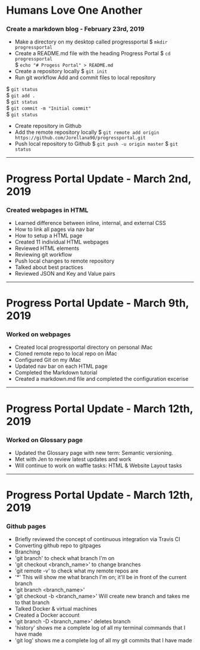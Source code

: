 # Humans Love One Another
### Create a markdown blog - February 23rd, 2019
+ Make a directory on my desktop called progressportal
$ `mkdir progressportal`
+ Create a README.md file with the heading Progress Portal
$ `cd progressportal`  
$ `echo "# Progess Portal" > README.md`
+ Create a repository locally
$ `git init`
+ Run git workflow
Add and commit files to local repository

$ `git status`   
$ `git add .`  
$ `git status`  
$ `git commit -m "Initial commit"`  
$ `git status`  

+ Create repository in Github
+ Add the remote repository locally
$ `git remote add origin https://github.com/Jorellana90/progressportal.git`
+ Push local repository to Github
$ `git push -u origin master`
$ `git status`

---

# Progress Portal Update - March 2nd, 2019
### Created webpages in HTML 
+ Learned difference between inline, internal, and external CSS
+ How to link all pages via nav bar
+ How to setup a HTML page
+ Created 11 individual HTML webpages
+ Reviewed HTML elements
+ Reviewing git workflow
+ Push local changes to remote repository
+ Talked about best practices
+ Reviewed JSON and Key and Value pairs 

---

# Progress Portal Update - March 9th, 2019
### Worked on webpages
+ Created local progressportal directory on personal iMac
+ Cloned remote repo to local repo on iMac 
+ Configured Git on my iMac
+ Updated nav bar on each HTML page
+ Completed the Markdown tutorial
+ Created a markdown.md file and completed the configuration excerise

---

# Progress Portal Update - March 12th, 2019
### Worked on Glossary page
+ Updated the Glossary page with new term: Semantic versioning. 
+ Met with Jen to review latest updates and work
+ Will continue to work on waffle tasks: HTML & Website Layout tasks

---

# Progress Portal Update - March 12th, 2019
### Github pages
+ Briefly reviewed the concept of continuous integration via Travis CI
+ Converting github repo to gitpages 
+ Branching
+ 'git branch' to check what branch I'm on
+ 'git checkout <branch_name>' to change branches
+ 'git remote -v' to check what my remote repos are
+ '*' This will show me what branch I'm on; it'll be in front of the current branch
+ 'git branch <branch_name>'
+ 'git checkout -b <branch_name>' Will create new branch and takes me to that branch
+ Talked Docker & virtual machines
+ Created a Docker account 
+ 'git branch -D <branch_name>' deletes branch
+ 'history' shows me a complete log of all my terminal commands that I have made
+ 'git log' shows me a complete log of all my git commits that I have made

